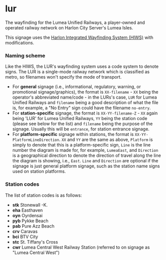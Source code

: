# lur
The wayfinding for the Lumea Unified Railways, a player-owned and operated railway network on Harlon City Server's Lumea Isles.

This signage uses the [Harlon Integrated Wayfinding System (HIWS)](https://github.com/HarlonServer/HIWS) with modifications.

### Naming scheme
Like the HIWS, the LUR's wayfinding system uses a code system to denote signs. The LUR is a single-mode railway network which is classified as metro, so filenames won't specify the mode of transport. 
* For **general** signage (i.e., informational, regulatory, warning, or promotional signage/graphics), the format is `XX-filename` - `XX` being the operator's abbreviated name/code - in the LURs's case, `LUR` for Lumea Unified Railways and `filename` being a good description of what the file is, for example, a "No Entry" sign could have the filename  `no-entry`.
* For **station-specific** signage, the format is `XX-YY-filename-Z` - `XX` again being 'LUR' for Lumea Unified Railways, `YY` being the station code (please see below for the list) and `filename` being the purpose of the signage. Usually this will be `entrance`, for station entrance signage.
* For **platform-specific** signage within stations, the format is `XX-YY-PlatformLineDirection`. `XX` and `YY` are the same as above, `Platform` is simply to denote that this is a platform-specific sign, `Line` is the line number the diagram is made for, for example, `LumeaEast`, and `Direction` is a geographical direction to denote the direction of travel along the line the diagram is showing, i.e., `East`. `Line` and `Direction` are optional if the signage is just general platform signage, such as the station name signs used on station platforms.

### Station codes
The list of station codes is as follows:
- **stk** Stonewall -K.
- **eha** Easthaven
- **oyn** Oyrdensai 
- **pyb** Pykke Beach
- **pab** Pure Azz Beach
- **crv** Caravas
- **bci** BTV City
- **stc** St. Tiffany's Cross
- **cwr** Lumea Central West Railway Station (referred to on signage as "Lumea Central West")
